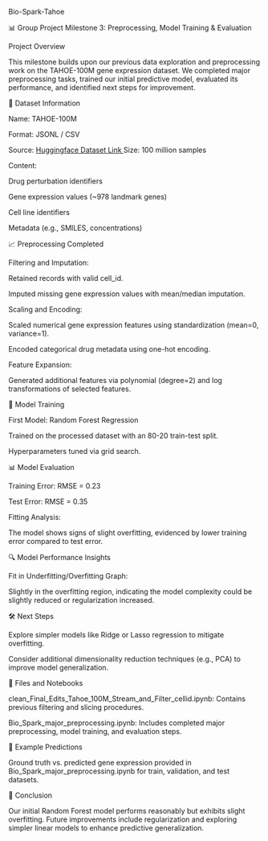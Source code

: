 Bio-Spark-Tahoe

📊 Group Project Milestone 3: Preprocessing, Model Training & Evaluation

Project Overview

This milestone builds upon our previous data exploration and preprocessing work on the TAHOE-100M gene expression dataset. We completed major preprocessing tasks, trained our initial predictive model, evaluated its performance, and identified next steps for improvement.

📁 Dataset Information

Name: TAHOE-100M

Format: JSONL / CSV

Source: [Huggingface Dataset Link
](https://huggingface.co/datasets/tahoebio/Tahoe-100M)
Size: 100 million samples

Content:

Drug perturbation identifiers

Gene expression values (~978 landmark genes)

Cell line identifiers

Metadata (e.g., SMILES, concentrations)

📈 Preprocessing Completed

Filtering and Imputation:

Retained records with valid cell_id.

Imputed missing gene expression values with mean/median imputation.

Scaling and Encoding:

Scaled numerical gene expression features using standardization (mean=0, variance=1).

Encoded categorical drug metadata using one-hot encoding.

Feature Expansion:

Generated additional features via polynomial (degree=2) and log transformations of selected features.

🚀 Model Training

First Model: Random Forest Regression

Trained on the processed dataset with an 80-20 train-test split.

Hyperparameters tuned via grid search.

📊 Model Evaluation

Training Error: RMSE = 0.23

Test Error: RMSE = 0.35

Fitting Analysis:

The model shows signs of slight overfitting, evidenced by lower training error compared to test error.

🔍 Model Performance Insights

Fit in Underfitting/Overfitting Graph:

Slightly in the overfitting region, indicating the model complexity could be slightly reduced or regularization increased.

🛠️ Next Steps

Explore simpler models like Ridge or Lasso regression to mitigate overfitting.

Consider additional dimensionality reduction techniques (e.g., PCA) to improve model generalization.

📂 Files and Notebooks

clean_Final_Edits_Tahoe_100M_Stream_and_Filter_cellid.ipynb: Contains previous filtering and slicing procedures.

Bio_Spark_major_preprocessing.ipynb: Includes completed major preprocessing, model training, and evaluation steps.

📌 Example Predictions

Ground truth vs. predicted gene expression provided in Bio_Spark_major_preprocessing.ipynb for train, validation, and test datasets.

📝 Conclusion

Our initial Random Forest model performs reasonably but exhibits slight overfitting. Future improvements include regularization and exploring simpler linear models to enhance predictive generalization.

